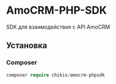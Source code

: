 # AmoCRM-PHP-SDK
 SDK для взаимодействия с API AmoCRM
## Установка
### Composer
```php 
composer require chikis/amocrm-phpsdk
```
